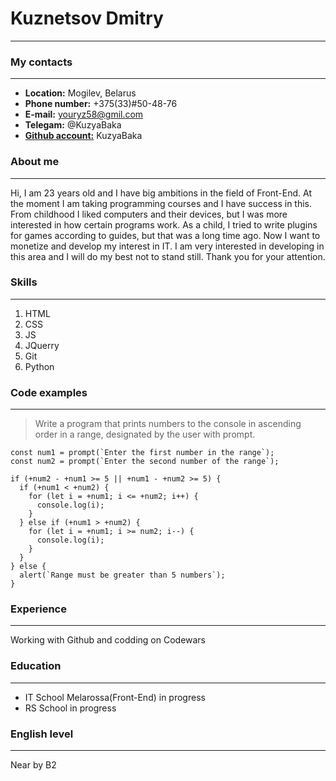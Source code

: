 # Kuznetsov Dmitry
---
### My contacts
---
* **Location:**  Mogilev, Belarus  
* **Phone number:** +375(33)#50-48-76  
* **E-mail:** youryz58@gmil.com  
* **Telegam:** @KuzyaBaka  
* **[Github account:](https://github.com/KuzyaBaka)** KuzyaBaka  

### About me
---
Hi, I am 23 years old and I have big ambitions in the field of Front-End. At the moment I am taking programming courses and I have success in this. From childhood I liked computers and their devices, but I was more interested in how certain programs work. As a child, I tried to write plugins for games according to guides, but that was a long time ago. Now I want to monetize and develop my interest in IT. I am very interested in developing in this area and I will do my best not to stand still. Thank you for your attention.  

### Skills
---
1. HTML
2. CSS
3. JS
4. JQuerry
5. Git 
6. Python

### Code examples
---

> Write a program that prints numbers to the console in ascending order in a range,
designated by the user with prompt.
```
const num1 = prompt(`Enter the first number in the range`);
const num2 = prompt(`Enter the second number of the range`);

if (+num2 - +num1 >= 5 || +num1 - +num2 >= 5) {
  if (+num1 < +num2) {
    for (let i = +num1; i <= +num2; i++) {
      console.log(i);
    }
  } else if (+num1 > +num2) {
    for (let i = +num1; i >= num2; i--) {
      console.log(i);
    }
  }
} else {
  alert(`Range must be greater than 5 numbers`);
}
```
### Experience 
---

Working with Github and codding on Codewars
### Education 
---

* IT School Melarossa(Front-End) in progress
* RS School in progress
### English level 
---

Near by B2